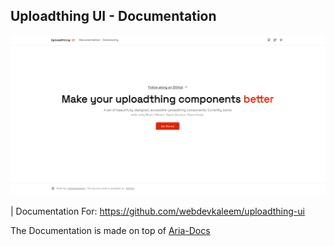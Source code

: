 ## Uploadthing UI - Documentation 

<img src="./public/uploadthing-ui-hero.png">

| Documentation For: https://github.com/webdevkaleem/uploadthing-ui

The Documentation is made on top of [Aria-Docs](https://github.com/nisabmohd/Aria-Docs/tree/master)